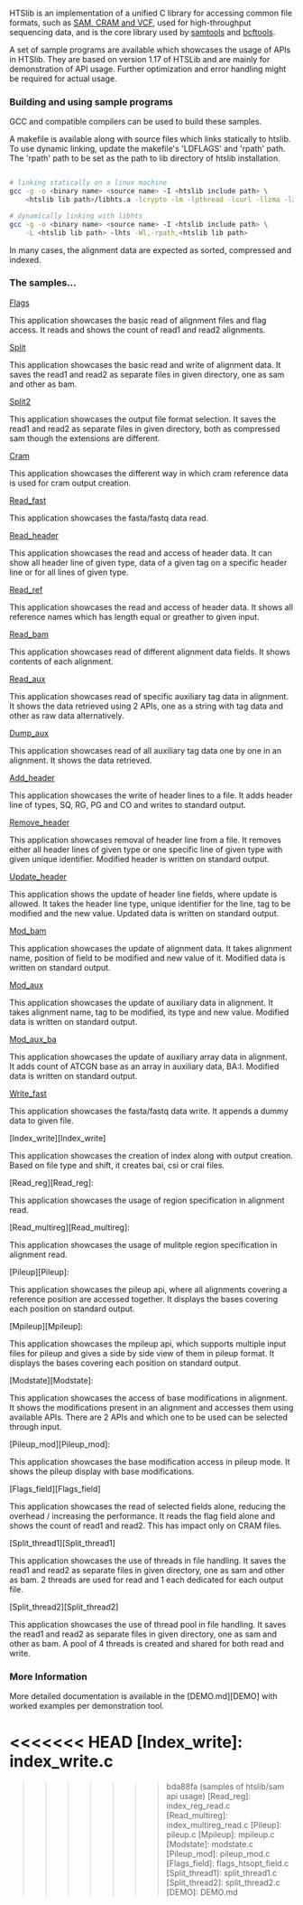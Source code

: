 HTSlib is an implementation of a unified C library for accessing common file
formats, such as [SAM, CRAM and VCF][1], used for high-throughput sequencing
data, and is the core library used by [samtools][2] and [bcftools][3].

A set of sample programs are available which showcases the usage of APIs in HTSlib.
They are based on version 1.17 of HTSLib and are mainly for demonstration of API usage.
Further optimization and error handling might be required for actual usage.


[1]: http://samtools.github.io/hts-specs/
[2]: http://github.com/samtools/samtools
[3]: http://samtools.github.io/bcftools/

### Building and using sample programs

GCC and compatible compilers can be used to build these samples.

A makefile is available along with source files which links statically to
htslib. To use dynamic linking, update the makefile's 'LDFLAGS' and 'rpath'
path. The 'rpath' path to be set as the path to lib directory of htslib
installation.

```sh

# linking statically on a linux machine
gcc -g -o <binary name> <source name> -I <htslib include path> \
    <htslib lib path>/libhts.a -lcrypto -lm -lpthread -lcurl -llzma -lz -lbz2

# dynamically linking with libhts
gcc -g -o <binary name> <source name> -I <htslib include path> \
    -L <htslib lib path> -lhts -Wl,-rpath,<htslib lib path>

```

In many cases, the alignment data are expected as sorted, compressed and
indexed.

### The samples...

[Flags][Flags]

  This application showcases the basic read of alignment files and flag
  access. It reads and shows the count of read1 and read2 alignments.

[Split][Split]

  This application showcases the basic read and write of alignment data. It
  saves the read1 and read2 as separate files in given directory, one as sam
  and other as bam.

[Split2][Split2]

  This application showcases the output file format selection. It saves the
  read1 and read2 as separate files in given directory, both as compressed
  sam though the extensions are different.

[Cram][Cram]

  This application showcases the different way in which cram reference data
  is used for cram output creation.

[Read_fast][Read_fast]

  This application showcases the fasta/fastq data read.

[Read_header][Read_header]

  This application showcases the read and access of header data. It can show
  all header line of given type, data of a given tag on a specific header
  line or for all lines of given type.

[Read_ref][Read_ref]

  This application showcases the read and access of header data. It shows
  all reference names which has length equal or greather to given input.

[Read_bam][Read_bam]

  This application showcases read of different alignment data fields. It
  shows contents of each alignment.

[Read_aux][Read_aux]

  This application showcases read of specific auxiliary tag data in
  alignment. It shows the data retrieved using 2 APIs, one as a string with
  tag data and other as raw data alternatively.

[Dump_aux][Dump_aux]

  This application showcases read of all auxiliary tag data one by one in an
  alignment. It shows the data retrieved.

[Add_header][Add_header]

  This application showcases the write of header lines to a file. It adds
  header line of types, SQ, RG, PG and CO and writes to standard output.

[Remove_header][Remove_header]

  This application showcases removal of header line from a file. It removes
  either all header lines of given type or one specific line of given type
  with given unique identifier. Modified header is written on standard
  output.

[Update_header][Update_header]

  This application shows the update of header line fields, where update is
  allowed. It takes the header line type, unique identifier for the line,
  tag to be modified and the new value. Updated data is written on standard
  output.

[Mod_bam][Mod_bam]

  This application showcases the update of alignment data. It takes
  alignment name, position of field to be modified and new value of
  it. Modified data is written on standard output.

[Mod_aux][Mod_aux]

  This application showcases the update of auxiliary data in alignment. It
  takes alignment name, tag to be modified, its type and new value. Modified
  data is written on standard output.

[Mod_aux_ba][Mod_aux_ba]

  This application showcases the update of auxiliary array data in
  alignment. It adds count of ATCGN base as an array in auxiliary data,
  BA:I. Modified data is written on standard output.

[Write_fast][Write_fast]

  This application showcases the fasta/fastq data write. It appends a dummy
  data to given file.

[Index_write][Index_write]

  This application showcases the creation of index along with output
  creation. Based on file type and shift, it creates bai, csi or crai files.

[Read_reg][Read_reg]:

  This application showcases the usage of region specification in alignment
  read.

[Read_multireg][Read_multireg]:

  This application showcases the usage of mulitple region specification in
  alignment read.

[Pileup][Pileup]:

  This application showcases the pileup api, where all alignments covering a
  reference position are accessed together. It displays the bases covering
  each position on standard output.

[Mpileup][Mpileup]:

  This application showcases the mpileup api, which supports multiple input
  files for pileup and gives a side by side view of them in pileup
  format. It displays the bases covering each position on standard output.

[Modstate][Modstate]:

  This application showcases the access of base modifications in
  alignment. It shows the modifications present in an alignment and accesses
  them using available APIs. There are 2 APIs and which one to be used can
  be selected through input.

[Pileup_mod][Pileup_mod]:

  This application showcases the base modification access in pileup mode. It
  shows the pileup display with base modifications.

[Flags_field][Flags_field]

  This application showcases the read of selected fields alone, reducing the
  overhead / increasing the performance. It reads the flag field alone and
  shows the count of read1 and read2. This has impact only on CRAM files.

[Split_thread1][Split_thread1]

  This application showcases the use of threads in file handling. It saves
  the read1 and read2 as separate files in given directory, one as sam and
  other as bam. 2 threads are used for read and 1 each dedicated for each
  output file.

[Split_thread2][Split_thread2]

  This application showcases the use of thread pool in file handling. It
  saves the read1 and read2 as separate files in given directory, one as sam
  and other as bam. A pool of 4 threads is created and shared for both read
  and write.

### More Information

More detailed documentation is available in the [DEMO.md][DEMO] with worked
examples per demonstration tool.


[Flags]: flags_demo.c
[Split]: split.c
[Split2]: split2.c
[Cram]: cram.c
[Read_fast]: read_fast.c
[Read_header]: read_header.c
[Read_ref]: read_refname.c
[Read_bam]: read_bam.c
[Read_aux]: read_aux.c
[Dump_aux]: dump_aux.c
[Add_header]: add_header.c
[Remove_header]: rem_header.c
[Update_header]: update_header.c
[Mod_bam]: mod_bam.c
[Mod_aux]: mod_aux.c
[Mod_aux_ba]: mod_aux_ba.c
[Write_fast]: write_fast.c
<<<<<<< HEAD
[Index_write]: index_write.c
=======
[Index]: index_write.c
>>>>>>> bda88fa (samples of htslib/sam api usage)
[Read_reg]: index_reg_read.c
[Read_multireg]: index_multireg_read.c
[Pileup]: pileup.c
[Mpileup]: mpileup.c
[Modstate]: modstate.c
[Pileup_mod]: pileup_mod.c
[Flags_field]: flags_htsopt_field.c
[Split_thread1]: split_thread1.c
[Split_thread2]: split_thread2.c
[DEMO]: DEMO.md
